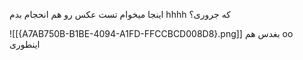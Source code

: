 اینجا میخوام تست عکس رو هم انحجام بدم hhhh که جروری؟

![[{A7AB750B-B1BE-4094-A1FD-FFCCBCD008D8}.png]]
بغدس هم oo اینطوری 